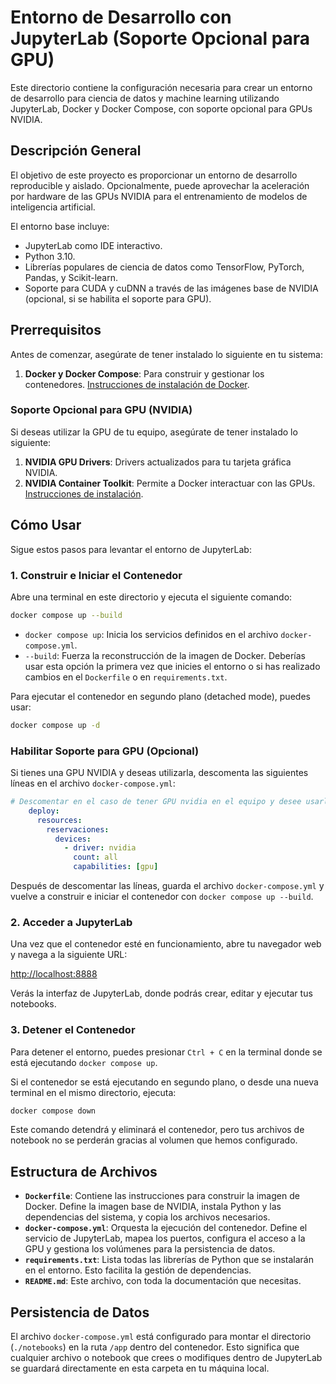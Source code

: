 # Entorno de Desarrollo con JupyterLab (Soporte Opcional para GPU)

Este directorio contiene la configuración necesaria para crear un entorno de desarrollo para ciencia de datos y machine learning utilizando JupyterLab, Docker y Docker Compose, con soporte opcional para GPUs NVIDIA.

## Descripción General

El objetivo de este proyecto es proporcionar un entorno de desarrollo reproducible y aislado. Opcionalmente, puede aprovechar la aceleración por hardware de las GPUs NVIDIA para el entrenamiento de modelos de inteligencia artificial.

El entorno base incluye:
- JupyterLab como IDE interactivo.
- Python 3.10.
- Librerías populares de ciencia de datos como TensorFlow, PyTorch, Pandas, y Scikit-learn.
- Soporte para CUDA y cuDNN a través de las imágenes base de NVIDIA (opcional, si se habilita el soporte para GPU).

## Prerrequisitos

Antes de comenzar, asegúrate de tener instalado lo siguiente en tu sistema:

1.  **Docker y Docker Compose**: Para construir y gestionar los contenedores. [Instrucciones de instalación de Docker](https://docs.docker.com/get-docker/).

### Soporte Opcional para GPU (NVIDIA)

Si deseas utilizar la GPU de tu equipo, asegúrate de tener instalado lo siguiente:

1.  **NVIDIA GPU Drivers**: Drivers actualizados para tu tarjeta gráfica NVIDIA.
2.  **NVIDIA Container Toolkit**: Permite a Docker interactuar con las GPUs. [Instrucciones de instalación](https://docs.nvidia.com/datacenter/cloud-native/container-toolkit/latest/install-guide.html).

## Cómo Usar

Sigue estos pasos para levantar el entorno de JupyterLab:

### 1. Construir e Iniciar el Contenedor

Abre una terminal en este directorio y ejecuta el siguiente comando:

```bash
docker compose up --build
```

-   `docker compose up`: Inicia los servicios definidos en el archivo `docker-compose.yml`.
-   `--build`: Fuerza la reconstrucción de la imagen de Docker. Deberías usar esta opción la primera vez que inicies el entorno o si has realizado cambios en el `Dockerfile` o en `requirements.txt`.

Para ejecutar el contenedor en segundo plano (detached mode), puedes usar:

```bash
docker compose up -d
```

### Habilitar Soporte para GPU (Opcional)

Si tienes una GPU NVIDIA y deseas utilizarla, descomenta las siguientes líneas en el archivo `docker-compose.yml`:

```yaml
# Descomentar en el caso de tener GPU nvidia en el equipo y desee usarla
    deploy:
      resources:
        reservaciones:
          devices:
            - driver: nvidia
              count: all
              capabilities: [gpu]
```

Después de descomentar las líneas, guarda el archivo `docker-compose.yml` y vuelve a construir e iniciar el contenedor con `docker compose up --build`.

### 2. Acceder a JupyterLab

Una vez que el contenedor esté en funcionamiento, abre tu navegador web y navega a la siguiente URL:

[http://localhost:8888](http://localhost:8888)

Verás la interfaz de JupyterLab, donde podrás crear, editar y ejecutar tus notebooks.

### 3. Detener el Contenedor

Para detener el entorno, puedes presionar `Ctrl + C` en la terminal donde se está ejecutando `docker compose up`.

Si el contenedor se está ejecutando en segundo plano, o desde una nueva terminal en el mismo directorio, ejecuta:

```bash
docker compose down
```

Este comando detendrá y eliminará el contenedor, pero tus archivos de notebook no se perderán gracias al volumen que hemos configurado.

## Estructura de Archivos

-   **`Dockerfile`**: Contiene las instrucciones para construir la imagen de Docker. Define la imagen base de NVIDIA, instala Python y las dependencias del sistema, y copia los archivos necesarios.
-   **`docker-compose.yml`**: Orquesta la ejecución del contenedor. Define el servicio de JupyterLab, mapea los puertos, configura el acceso a la GPU y gestiona los volúmenes para la persistencia de datos.
-   **`requirements.txt`**: Lista todas las librerías de Python que se instalarán en el entorno. Esto facilita la gestión de dependencias.
-   **`README.md`**: Este archivo, con toda la documentación que necesitas.

## Persistencia de Datos

El archivo `docker-compose.yml` está configurado para montar el directorio  (`./notebooks`) en la ruta `/app` dentro del contenedor. Esto significa que cualquier archivo o notebook que crees o modifiques dentro de JupyterLab se guardará directamente en esta carpeta en tu máquina local.
